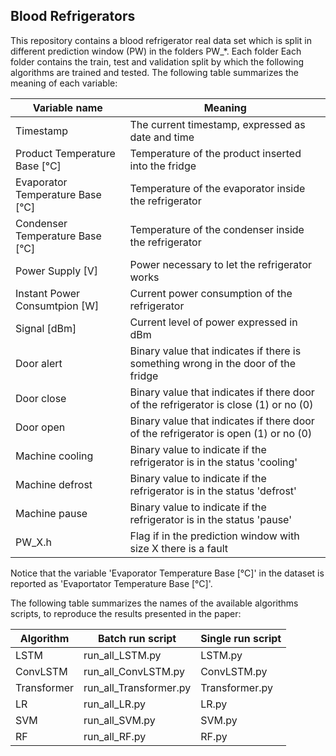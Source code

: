 ## Blood Refrigerators
This repository contains a blood refrigerator real data set which is split in different prediction window (PW) in the folders PW_*. Each folder Each folder contains the train, test and validation split by which the following algorithms are trained and tested.
The following table summarizes the meaning of each variable:

| Variable name | Meaning |
|---|---|
| Timestamp | The current timestamp, expressed as date and time |
| Product Temperature Base [°C] | Temperature of the product inserted into the fridge |
| Evaporator Temperature Base [°C] | Temperature of the evaporator inside the refrigerator  |
| Condenser Temperature Base [°C] | Temperature of the condenser inside the refrigerator |
| Power Supply [V] | Power necessary to let the refrigerator works  |
| Instant Power Consumtpion [W] | Current power consumption of the refrigerator  |
| Signal [dBm] | Current level of power expressed in dBm |
| Door alert | Binary value that indicates if there is something wrong in the door of the fridge |
| Door close | Binary value that indicates if there door of the refrigerator is close (1) or no (0) |
| Door open | Binary value that indicates if there door of the refrigerator is open (1) or no (0) |
| Machine cooling | Binary value to indicate if the refrigerator is in the status 'cooling' |
| Machine defrost | Binary value to indicate if the refrigerator is in the status 'defrost' |
| Machine pause | Binary value to indicate if the refrigerator is in the status 'pause'|
| PW_X.h | Flag if in the prediction window with size X there is a fault|

Notice that the variable 'Evaporator Temperature Base [°C]' in the dataset is reported as 'Evaportator Temperature Base [°C]'.


The following table summarizes the names of the available algorithms scripts, to reproduce the results presented in the paper:

| Algorithm | Batch run script | Single run script |
|---|---|---|
| LSTM | run_all_LSTM.py | LSTM.py |
| ConvLSTM | run_all_ConvLSTM.py | ConvLSTM.py |
| Transformer | run_all_Transformer.py | Transformer.py |
| LR | run_all_LR.py | LR.py |
| SVM | run_all_SVM.py | SVM.py |
| RF | run_all_RF.py | RF.py |

